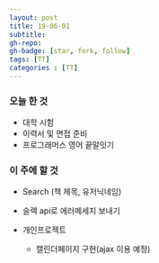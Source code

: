 ```yaml
---
layout: post
title: 19-06-01
subtitle: 
gh-repo: 
gh-badge: [star, fork, follow]
tags: [TT]
categories : [TT]
---
```


### 오늘 한 것 
- 대학 시험 
- 이력서 및 면접 준비
- 프로그래머스 영어 끝말잇기


### 이 주에 할 것

- Search (책 제목, 유저닉네임)
- 슬랙 api로 에러메세지 보내기

- 개인프로젝트
    - 캘린더페이지 구현(ajax 이용 예정)